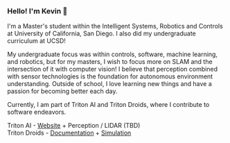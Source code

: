 ### Hello! I'm Kevin 👋

I'm a Master's student within the Intelligent Systems, Robotics and Controls at University of California, San Diego. I also did my undergraduate curriculum at UCSD!

My undergraduate focus was within controls, software, machine learning, and robotics, but for my masters, I wish to focus more on SLAM and the intersection of it with computer vision! I believe that perception combined with sensor technologies is the foundation for autonomous environment understanding. Outside of school, I love learning new things and have a passion for becoming better each day. 

Currently, I am part of Triton AI and Triton Droids, where I contribute to software endeavors. 

Triton AI - [Website](https://triton-ai.github.io) + Perception / LIDAR (TBD) \
Triton Droids - [Documentation](https://triton-droids.github.io/droid-docs/) + [Simulation](https://github.com/triton-droids/simulation/tree/objects)

